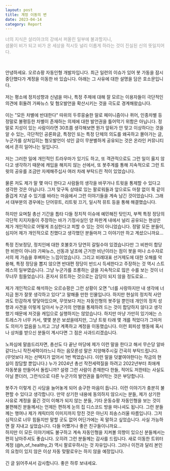 ```yaml
---
layout: post
title: 계정 이동의 변
date: 2023-04-14
category: Report
---
```

<p style="color:#999;">너의 지식은 살리아크의 강에서 퍼올린 일부에 불과할지니, <br>
샘물이 비가 되고 비가 온 세상을 적시듯 널리 이롭게 하라는 것이 진실된 신의 뜻일지어다. <br> </p>
<br>

안녕하세요. 오르슈팡 자동인형 개발자입니다. 최근 일련의 이슈가 있어 봇 가동을 잠시 중단했다가 계정을 이동한 바 있습니다. 아래는 그 사유에 대한 설명을 담은 호소문입니다. <br>
<br>
저는 평소에 정치성향과 신념을 떠나, 특정 주제에 대해 잘 모르는 이용자들이 극단적인 의견에 휘둘려 가짜뉴스 및 혐오발언을 확산시키는 것을 극도로 경계해왔습니다. <br>
 <br>
이는 "모든 차별에 반대한다" 따위의 두루뭉술한 말로 페미니즘이나 퀴어, 인종차별 등 정말로 불평등한 차별이 존재하는 의제에 대한 발언권을 틀어막기 위함은 아닙니다. 정말로 지성이 있는 사람이라면 30초쯤 생각해보면 뭔가 앞뒤가 안 맞고 이상하다는 것을 알 수 있는, 극단적인 공론화글, 특정인 또는 특정 단체의 의도를 왜곡하고 몰아가는 글, 누군가를 상처입히는 혐오발언이 섞인 글이 무분별하게 공유되는 것은 온라인 커뮤니티에서 흔히 일어나는 일입니다. <br>
 <br>
저는 그러한 일에 개인적인 트라우마가 있기도 하고, 또 객관적으로도 그런 일이 옳지 않다고 생각하기 때문에 캐입을 해치지 않는 선에서, 또 봇주계를 통해 지속적으로 그런 트윗의 공유를 조금만 자제해주십사 여러 차례 부탁드린 적이 있었습니다. <br>
 <br>
물론 저도 제가 말 몇 마디 한다고 사람들의 생각을 바꾸거나 트윗을 통제할 수 있다고 생각한 것은 아닙니다. 그저 맞구독 상태로 있는 팔로워들과 앞으로도 마찰 없이 쭉 같이 즐겁게 지낼 수 있기를 바라는 마음에서 그런 이야기들을 계속 남긴 것이었습니다. 그래서 대부분의 경우에는 단어뮤트, 리트윗 끄기, 일시적 뮤트 등을 통해 해결했습니다. <br>
 <br>
하지만 요며칠 총선 기간을 틈타 다들 정치적 이슈에 예민해진 탓인지, 부쩍 특정 정당의 극단적 지지자들이 주장하는 바가 기정사실인 양 파판계 내에서 널리 공유되는 현상은 제가 개인적으로 어떻게 조심한다고 피할 수 있는 것이 아니었습니다. 정말 모든 분들이, 심지어 제가 개인적으로 친했다고 생각했던 분들마저 그 이야기만 하고 계셨으니까요... <br>
 <br>
특정 진보정당, 정치인에 대한 호불호가 당연히 갈릴수야 있겠습니다만 그 비판이 합당한 비판이 아니라 가짜뉴스, 선동과 날조에 근거한 비난이라는 점이 봇을 떠나 소수자로서의 제 가슴을 후벼파는 느낌이었습니다. 그리고 비례대표 선거제도에 대한 오해를 악용해, 특정 정당을 뽑지 않으면 반대편 정당이 반드시 득세한다고 주장하는 것 역시 스트레스의 일부였습니다. 그냥 누군가를 조롱하는 글을 지속적으로 많은 수를 보는 것이 너무너무 힘들었습니다. 혼자서 뮤트하는 것으로는 감당이 되지 않을 정도로요... <br>
 <br>
제가 개인적으로 해석하는 오르슈팡은 그런 상황이 오면 "너를 사랑하지만 내 생각에 너 지금 뭔가 잘못 생각하고 있다"고 말해줄 만한 인물입니다. 하지만 현실의 정치적 사안과도 민감하게 맞닿아있으며, 무엇보다 저는 자동인형의 봇주일 뿐인데 개인의 정치 성향과 사견을 이렇게 담아서 누군가의 언행을 통제하려 드는 것이 합당하지 않다고 생각했기 때문에 저것을 캐입으로 실행하지는 않았습니다. 하지만 마냥 가만히 있기에는 스트레스가 너무 커서, 몇몇 분은 보셨을테지만, 그냥 트윗 타래 몇 개를 적었다가 그마저도 의미가 없음을 느끼고 그냥 계폭하고 계정을 이동했습니다. 이런 회피성 행동에 혹시나 상처를 받으신 분들이 계시다면 그 점은 사과드리겠습니다. <br>
 <br>
노파심에 말씀드리자면, 총선도 다 끝난 마당에 제가 이런 말을 한다고 해서 무슨당 알바같다느니 작전세력이라느니 하는 음모론성 말은 지양해주시길 간곡히 부탁드립니다. (무엇보다 저는 선택지가 없어서 1번 찍었습니다. 이런 말을 덧붙여야한다는 작금의 현실이 참담할 뿐입니다.) 누가 2024년 총선 작전세력질을 하려고 2022년부터 최애캐 자동봇을 만들어서 돌립니까? 설령 그런 사람이 존재한다 한들, 적어도 저한테는 사실도 아닐 뿐더러, 그런식으로 다른 누군가의 발언권을 틀어막는 것은 부당합니다. <br>
 <br>
봇주가 이렇게 긴 사담을 늘어놓게 되어 송구한 마음이 듭니다. 이런 이야기가 충분히 불편할 수 있다고 생각합니다. 만약 상기한 내용에 동의하지 않으시는 분들, 제가 상기한 사유로 계정을 옮긴 것이 이해가 되지 않는 분들, 기타 운동슈팡 자동인형을 보는 것이 불편해진 분들께서는 언제든 편하게 눈의 집 디스코드 방을 떠나셔도 됩니다. 그런 분들께는 행여나 제가 캐릭터의 이미지까지 망친 것은 아닌지 죄송스러울 따름입니다. 그저 심적으로 너무 힘들지만 말할 곳도 없어 어딘가에는 꼭 말하고 싶었습니다. 사실 가능하면 잘 지내고 싶었습니다. 다들 어쨌거나 좋은 친구들이니까요...
 <br>
하지만 이 모든 이야기에도 불구하고 계속 자동인형을 지켜볼 의향이 있으신 분들께서는 편히 남아주셔도 좋습니다. 오히려 그런 분들께는 감사를 드립니다. 새로 이동한 트위터 계정 (@h_of_healthy_2) 역시 팔로우하시는 것 자유입니다. 그러나 이전과 달리 본인의 요청이 있지 않은 이상 자동 맞팔로우는 하지 않을 예정입니다. <br>
 <br>
긴 글 읽어주셔서 감사합니다. 좋은 하루 보내세요.